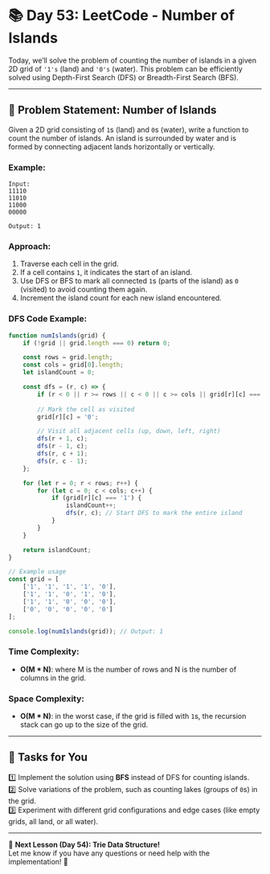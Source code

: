 # **📚 Day 53: LeetCode - Number of Islands**  

Today, we’ll solve the problem of counting the number of islands in a given 2D grid of `'1's` (land) and `'0's` (water). This problem can be efficiently solved using Depth-First Search (DFS) or Breadth-First Search (BFS).

---

## **🔹 Problem Statement: Number of Islands**  

Given a 2D grid consisting of `1`s (land) and `0`s (water), write a function to count the number of islands. An island is surrounded by water and is formed by connecting adjacent lands horizontally or vertically.

### **Example**:
```plaintext
Input:
11110
11010
11000
00000

Output: 1
```

### **Approach**:  
1. Traverse each cell in the grid.
2. If a cell contains `1`, it indicates the start of an island.
3. Use DFS or BFS to mark all connected `1`s (parts of the island) as `0` (visited) to avoid counting them again.
4. Increment the island count for each new island encountered.

### **DFS Code Example**:
```js
function numIslands(grid) {
    if (!grid || grid.length === 0) return 0;

    const rows = grid.length;
    const cols = grid[0].length;
    let islandCount = 0;

    const dfs = (r, c) => {
        if (r < 0 || r >= rows || c < 0 || c >= cols || grid[r][c] === '0') return;
        
        // Mark the cell as visited
        grid[r][c] = '0';

        // Visit all adjacent cells (up, down, left, right)
        dfs(r + 1, c);
        dfs(r - 1, c);
        dfs(r, c + 1);
        dfs(r, c - 1);
    };

    for (let r = 0; r < rows; r++) {
        for (let c = 0; c < cols; c++) {
            if (grid[r][c] === '1') {
                islandCount++;
                dfs(r, c); // Start DFS to mark the entire island
            }
        }
    }

    return islandCount;
}

// Example usage
const grid = [
    ['1', '1', '1', '1', '0'],
    ['1', '1', '0', '1', '0'],
    ['1', '1', '0', '0', '0'],
    ['0', '0', '0', '0', '0']
];

console.log(numIslands(grid)); // Output: 1
```

### **Time Complexity**:  
- **O(M * N)**: where M is the number of rows and N is the number of columns in the grid.

### **Space Complexity**:  
- **O(M * N)**: in the worst case, if the grid is filled with `1`s, the recursion stack can go up to the size of the grid.

---

## **📝 Tasks for You**  
1️⃣ Implement the solution using **BFS** instead of DFS for counting islands.  
2️⃣ Solve variations of the problem, such as counting lakes (groups of `0`s) in the grid.  
3️⃣ Experiment with different grid configurations and edge cases (like empty grids, all land, or all water).

---

🎯 **Next Lesson (Day 54): Trie Data Structure!**  
Let me know if you have any questions or need help with the implementation! 🚀
